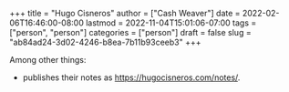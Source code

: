 +++
title = "Hugo Cisneros"
author = ["Cash Weaver"]
date = 2022-02-06T16:46:00-08:00
lastmod = 2022-11-04T15:01:06-07:00
tags = ["person", "person"]
categories = ["person"]
draft = false
slug = "ab84ad24-3d02-4246-b8ea-7b11b93ceeb3"
+++

Among other things:

-   publishes their notes as <https://hugocisneros.com/notes/>.
